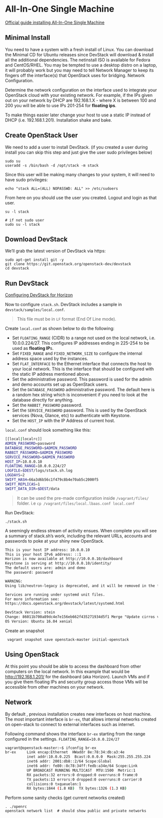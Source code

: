 # All-In-One Single Machine

[Official guide installing All-In-One Single Machine](https://docs.openstack.org/devstack/latest/guides/single-machine.html)

## Minimal Install

You need to have a system with a fresh install of Linux. You can download the Minimal CD for Ubuntu releases since DevStack will download & install all the additional dependencies. The netinstall ISO is available for Fedora and CentOS/RHEL. You may be tempted to use a desktop distro on a laptop, it will probably work but you may need to tell Network Manager to keep its fingers off the interface(s) that OpenStack uses for bridging.
Network Configuration.

Determine the network configuration on the interface used to integrate your OpenStack cloud with your existing network. For example, if the IPs given out on your network by DHCP are 192.168.1.X - where X is between 100 and 200 you will be able to use IPs 201-254 for **floating ips**.

To make things easier later change your host to use a static IP instead of DHCP (i.e. 192.168.1.201).
Installation shake and bake.

## Create OpenStack User

We need to add a user to install DevStack. (if you created a user during install you can skip this step and just give the user sudo privileges below)

    sudo su
    useradd -s /bin/bash -d /opt/stack -m stack

Since this user will be making many changes to your system, it will need to have sudo privileges:

    echo "stack ALL=(ALL) NOPASSWD: ALL" >> /etc/sudoers

From here on you should use the user you created. Logout and login as that user.

    su -l stack  

    # if not sudo user
    sudo su -l stack

## Download DevStack

We’ll grab the latest version of DevStack via https:

    sudo apt-get install git -y
    git clone https://git.openstack.org/openstack-dev/devstack
    cd devstack

## Run DevStack

[Configuring DevStack for Horizon](https://docs.openstack.org/horizon/latest/contributor/ref/local_conf.html)

Now to configure ``stack.sh``. DevStack includes a sample in ``devstack/samples/local.conf``.

> This file must be in ``LF`` format (End Of Line mode).

Create ``local.conf`` as shown below to do the following:

- Set ``FLOATING_RANGE`` (CIDR) to a range not used on the local network, i.e. 10.0.0.224/27. This configures IP addresses ending in 225-254 to be used as **floating IP**s.
- Set ``FIXED_RANGE`` and ``FIXED_NETWORK_SIZE`` to configure the internal address space used by the instances.
- Set ``FLAT_INTERFACE`` to the Ethernet interface that connects the host to your local network. This is the interface that should be configured with the static IP address mentioned above.
- Set the administrative password. This password is used for the admin and demo accounts set up as OpenStack users.
- Set the ``DATABASE_PASSWORD`` administrative password. The default here is a random hex string which is inconvenient if you need to look at the database directly for anything.
- Set the ``RABBIT_PASSWORD`` password.
- Set the ``SERVICE_PASSWORD`` password. This is used by the OpenStack services (Nova, Glance, etc) to authenticate with Keystone.
- Set the ``HOST_IP`` with the IP Address of current host.

``local.conf`` should look something like this:

```bash
[[local|localrc]]
ADMIN_PASSWORD=password
DATABASE_PASSWORD=$ADMIN_PASSWORD
RABBIT_PASSWORD=$ADMIN_PASSWORD
SERVICE_PASSWORD=$ADMIN_PASSWORD
HOST_IP=10.0.0.10
FLOATING_RANGE=10.0.0.224/27
LOGFILE=$DEST/logs/stack.sh.log
LOGDAYS=2
SWIFT_HASH=66a3d6b56c1f479c8b4e70ab5c2000f5
SWIFT_REPLICAS=1
SWIFT_DATA_DIR=$DEST/data
```

> It can be used the pre-made configuration inside ``/vagrant/files/`` folder.  i.e ``cp /vagrant/files/local.lbaas.conf local.conf``

Run DevStack:

    ./stack.sh

A seemingly endless stream of activity ensues. When complete you will see a summary of stack.sh’s work, including the relevant URLs, accounts and passwords to poke at your shiny new OpenStack.

```txt
This is your host IP address: 10.0.0.10
This is your host IPv6 address: ::1
Horizon is now available at http://10.0.0.10/dashboard
Keystone is serving at http://10.0.0.10/identity/
The default users are: admin and demo
The password: password

WARNING:
Using lib/neutron-legacy is deprecated, and it will be removed in the future

Services are running under systemd unit files.
For more information see:
https://docs.openstack.org/devstack/latest/systemd.html

DevStack Version: stein
Change: 86011b700a89dc4e7e156eb662f435271934d5f1 Merge "Update cirros version" 2018-12-15 10:24:47 +0000
OS Version: Ubuntu 16.04 xenial
```

Create an snapshot

     vagrant snapshot save openstack-master initial-openstack

## Using OpenStack

At this point you should be able to access the dashboard from other computers on the local network. In this example that would be http://192.168.1.201/ for the dashboard (aka Horizon). Launch VMs and if you give them floating IPs and security group access those VMs will be accessible from other machines on your network.

## Network

By default , previous installation creates new interfaces on host machine. The most important interface is ``br-ex``, that allows internal networks created on open-stack to connect to external interfaces such as internet.

Following command shows the interface ``br-ex`` starting from the range configured in the settings. ``FLOATING_RANGE=10.0.0.224/27``

```bash
vagrant@openstack-master:~$ ifconfig br-ex
br-ex     Link encap:Ethernet  HWaddr 8e:78:34:db:a3:4e
          inet addr:10.0.0.225  Bcast:0.0.0.0  Mask:255.255.255.224
          inet6 addr: 2001:db8::2/64 Scope:Global
          inet6 addr: fe80::8c78:34ff:fedb:a34e/64 Scope:Link
          UP BROADCAST RUNNING MULTICAST  MTU:1500  Metric:1
          RX packets:32 errors:0 dropped:0 overruns:0 frame:0
          TX packets:13 errors:0 dropped:0 overruns:0 carrier:0
          collisions:0 txqueuelen:1
          RX bytes:1844 (1.8 KB)  TX bytes:1326 (1.3 KB)
 ```

Perform some sanity checks (get current networks created)

    . ./openrc
    openstack network list  # should show public and private networks